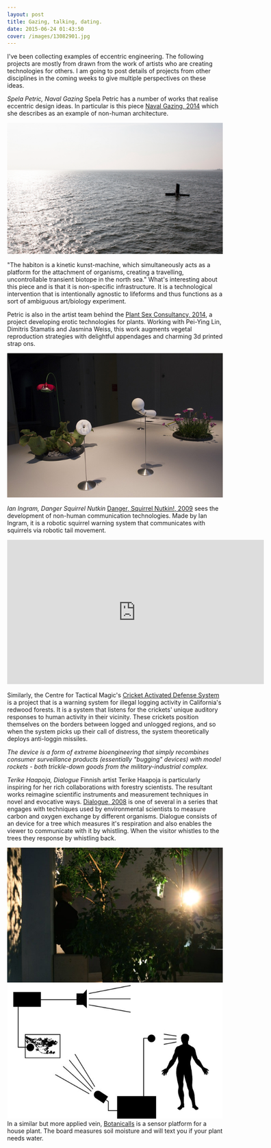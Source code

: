 ```yaml
---
layout: post
title: Gazing, talking, dating.
date: 2015-06-24 01:43:50
cover: /images/13082901.jpg
---
```



I've been collecting examples of eccentric engineering. The following projects are mostly from drawn from the work of artists who are creating technologies for others. I am going to post details of projects from other disciplines in the coming weeks to give multiple perspectives on these ideas.

*Spela Petric, Naval Gazing*
Spela Petric has a number of works that realise eccentric design ideas. In particular is this piece [Naval Gazing, 2014](http://www.spelapetric.org/portfolio/naval-gazing/#) which she describes as an example of non-human architecture.

<img src="https://github.com/eccentricengineering/eccentricengineering.github.io/blob/master/images/eccentricArt/Spela.png?raw=true" alt="alt text" width="600px">

"The habiton is a kinetic kunst-machine, which simultaneously acts as a platform for the attachment of organisms, creating a travelling, uncontrollable transient biotope in the north sea." What's interesting about this piece and is that it is non-specific infrastructure. It is a technological intervention that is intentionally agnostic to lifeforms and thus functions as a sort of ambiguous art/biology experiment.


Petric is also in the artist team behind the [Plant Sex Consultancy, 2014](http://psx-consultancy.com/), a project developing erotic technologies for plants. Working with Pei-Ying Lin, Dimitris Stamatis and Jasmina Weiss, this work augments vegetal reproduction strategies with delightful appendages and charming 3d printed strap ons.

<img src="https://github.com/eccentricengineering/eccentricengineering.github.io/blob/master/images/eccentricArt/vector.jpg?raw=true" alt="alt text" width="600px">
<br>

*Ian Ingram, Danger Squirrel Nutkin*
[Danger, Squirrel Nutkin!, 2009](http://www.ingramclockworks.com/machines/2009_squirrel.html) sees the development of non-human communication technologies. Made by Ian Ingram, it is a robotic squirrel warning system that communicates with squirrels via robotic tail movement.

<iframe width="600" height="337" src="https://player.vimeo.com/video/45975282?color=ffffff&portrait=0" frameborder="0" allowfullscreen> </iframe>
<br>

Similarly, the Centre for Tactical Magic's [Cricket Activated Defense System](http://www.tacticalmagic.org/CTM/project%20pages/CADS.htm) is a project that is a warning system for illegal logging activity in California's redwood forests. It is a system that listens for the crickets' unique auditory responses to human activity in their vicinity. These crickets position themselves on the borders between logged and unlogged regions, and so when the system picks up their call of distress, the system theoretically deploys anti-loggin missiles.

<i>The device is a form of extreme bioengineering that simply recombines consumer surveillance products (essentially "bugging" devices) with model rockets - both trickle-down goods from the military-industrial complex.
</i>

*Terike Haapoja, Dialogue*
Finnish artist Terike Haapoja is particularly inspiring for her rich collaborations with forestry scientists. The resultant works reimagine scientific instruments and measurement techniques in novel and evocative ways. [Dialogue, 2008](http://www.terikehaapoja.net/dialogue/) is one of several in a series that engages with techniques used by environmental scientists to measure carbon and oxygen exchange by different organisms. Dialogue consists of an device for a tree which measures it's respiration and also enables the viewer to communicate with it by whistling. When the visitor whistles to the trees they response by whistling back.
<br>

<img src="https://github.com/eccentricengineering/eccentricengineering.github.io/blob/master/images/eccentricArt/terike.jpg?raw=true" alt="alt text" width="600px"><img src="https://github.com/eccentricengineering/eccentricengineering.github.io/blob/master/images/eccentricArt/terike2.jpg?raw=true" alt="alt text" width="600px">
<br>
In a similar but more applied vein, [Botanicalls](http://www.botanicalls.com/) is a sensor platform for a house plant. The board measures soil moisture and will text you if your plant needs water.
